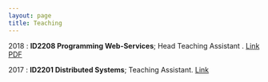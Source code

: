 ```yaml
---
layout: page
title: Teaching
---
```


2018
:   **ID2208 Programming Web-Services**; Head Teaching Assistant .
	[Link](https://www.kth.se/student/kurser/kurs/ID2208)
	[PDF](/assets/slides/id2208.pdf)

2017
:   **ID2201 Distributed Systems**; Teaching Assistant.
	[Link](https://www.kth.se/student/kurser/kurs/ID2201?l=en)
